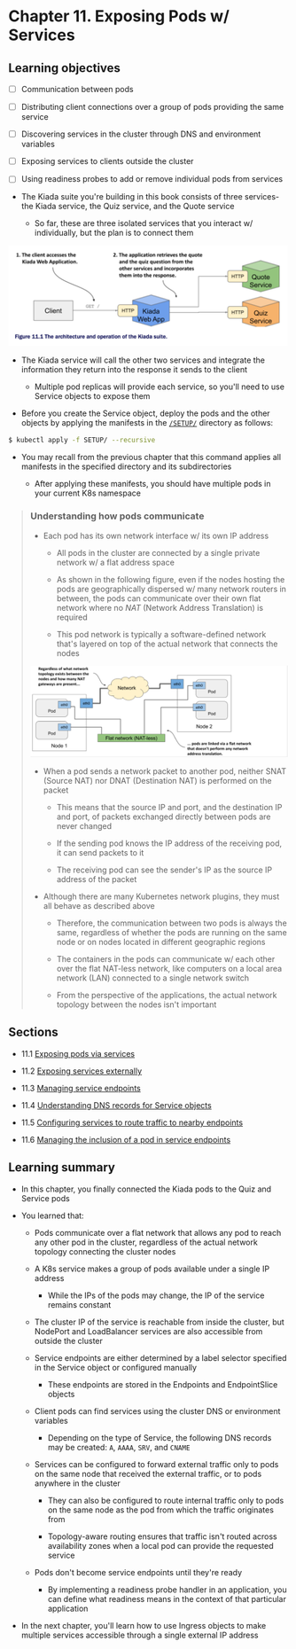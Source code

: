 # Chapter 11. Exposing Pods w/ Services

## Learning objectives

- [ ] Communication between pods

- [ ] Distributing client connections over a group of pods providing the same service

- [ ] Discovering services in the cluster through DNS and environment variables

- [ ] Exposing services to clients outside the cluster

- [ ] Using readiness probes to add or remove individual pods from services

* The Kiada suite you're building in this book consists of three services-the Kiada service, the Quiz service, and the Quote service

  * So far, these are three isolated services that you interact w/ individually, but the plan is to connect them

![Fig. 1 The architecture and operation of the Kiada suite.](../../../img/kubernetes-in-action.demo/chpt11/diag01.png)

* The Kiada service will call the other two services and integrate the information they return into the response it sends to the client

  * Multiple pod replicas will provide each service, so you'll need to use Service objects to expose them

* Before you create the Service object, deploy the pods and the other objects by applying the manifests in the [`/SETUP/`](SETUP) directory as follows:

```zsh
$ kubectl apply -f SETUP/ --recursive
```

* You may recall from the previous chapter that this command applies all manifests in the specified directory and its subdirectories

  * After applying these manifests, you should have multiple pods in your current K8s namespace

> ### Understanding how pods communicate
> 
> * Each pod has its own network interface w/ its own IP address
> 
>   * All pods in the cluster are connected by a single private network w/ a flat address space
> 
>   * As shown in the following figure, even if the nodes hosting the pods are geographically dispersed w/ many network routers in between, the pods can communicate over their own flat network where no _NAT_ (Network Address Translation) is required
>
>   * This pod network is typically a software-defined network that's layered on top of the actual network that connects the nodes
> 
> ![Fig. 2 Pods communicate via their own computer network](../../../img/kubernetes-in-action.demo/chpt11/diag02.png)
> 
> * When a pod sends a network packet to another pod, neither SNAT (Source NAT) nor DNAT (Destination NAT) is performed on the packet
> 
>   * This means that the source IP and port, and the destination IP and port, of packets exchanged directly between pods are never changed
> 
>   * If the sending pod knows the IP address of the receiving pod, it can send packets to it
> 
>   * The receiving pod can see the sender's IP as the source IP address of the packet
> 
> * Although there are many Kubernetes network plugins, they must all behave as described above
> 
>   * Therefore, the communication between two pods is always the same, regardless of whether the pods are running on the same node or on nodes located in different geographic regions
> 
>   * The containers in the pods can communicate w/ each other over the flat NAT-less network, like computers on a local area network (LAN) connected to a single network switch
> 
>   * From the perspective of the applications, the actual network topology between the nodes isn't important

## Sections

* 11.1 [Exposing pods via services](sect01/services/README.md)

* 11.2 [Exposing services externally](sect02/expose-services-externally/README.md)

* 11.3 [Managing service endpoints](sect03/manage-service-endpoints/README.md)

* 11.4 [Understanding DNS records for Service objects](sect04/dns-records-for-service-objects/README.md)

* 11.5 [Configuring services to route traffic to nearby endpoints](sect05/route-traffic-to-nearby-endpoints/README.md)

* 11.6 [Managing the inclusion of a pod in service endpoints](sect06/inclusion-of-pod-in-service-endpoints/README.md)

## Learning summary

* In this chapter, you finally connected the Kiada pods to the Quiz and Service pods

* You learned that:

  * Pods communicate over a flat network that allows any pod to reach any other pod in the cluster, regardless of the actual network topology connecting the cluster nodes

  * A K8s service makes a group of pods available under a single IP address

    * While the IPs of the pods may change, the IP of the service remains constant

  * The cluster IP of the service is reachable from inside the cluster, but NodePort and LoadBalancer services are also accessible from outside the cluster

  * Service endpoints are either determined by a label selector specified in the Service object or configured manually

    * These endpoints are stored in the Endpoints and EndpointSlice objects

  * Client pods can find services using the cluster DNS or environment variables

    * Depending on the type of Service, the following DNS records may be created: `A`, `AAAA`, `SRV`, and `CNAME`

  * Services can be configured to forward external traffic only to pods on the same node that received the external traffic, or to pods anywhere in the cluster

    * They can also be configured to route internal traffic only to pods on the same node as the pod from which the traffic originates from

    * Topology-aware routing ensures that traffic isn't routed across availability zones when a local pod can provide the requested service

  * Pods don't become service endpoints until they're ready

    * By implementing a readiness probe handler in an application, you can define what readiness means in the context of that particular application

* In the next chapter, you'll learn how to use Ingress objects to make multiple services accessible through a single external IP address
